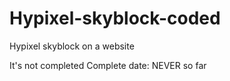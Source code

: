 # Hypixel-skyblock-coded
Hypixel skyblock on a website

It's not completed
Complete date: NEVER so far
